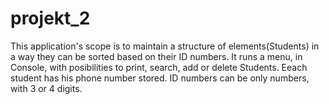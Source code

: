 # projekt_2

This application's scope is to maintain a structure of elements(Students) in a way they can be sorted based on their ID numbers.
It runs a menu, in Console, with posibilities to print, search, add or delete Students. 
Eeach student has his phone number stored.
ID numbers can be only numbers, with 3 or 4 digits.
